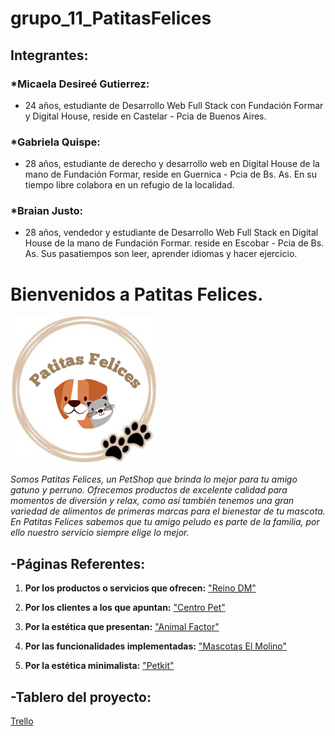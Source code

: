 # grupo_11_PatitasFelices

## Integrantes:

### *Micaela Desireé Gutierrez:

- 24 años, estudiante de Desarrollo Web Full Stack con Fundación Formar y Digital House, reside en Castelar - Pcia de Buenos Aires.

### *Gabriela Quispe:

- 28 años, estudiante de derecho y desarrollo web en Digital House de la mano de Fundación Formar, reside en Guernica - Pcia de Bs. As. En su tiempo libre colabora en un refugio de la localidad.

### *Braian Justo:

- 28 años, vendedor y estudiante de Desarrollo Web Full Stack en Digital House de la mano de Fundación Formar. reside en Escobar - Pcia de Bs. As. Sus pasatiempos son leer, aprender idiomas y hacer ejercicio.

# Bienvenidos a Patitas Felices.

![LogoDePatitasFelices][img]

[img]: /design/Logo.png "Logo"

*Somos Patitas Felices, un PetShop que brinda lo mejor para tu amigo gatuno y perruno. Ofrecemos productos de excelente calidad para momentos de diversión y relax, como así también tenemos una gran variedad de alimentos de primeras marcas para el bienestar de tu mascota.*
*En Patitas Felices sabemos que tu amigo peludo es parte de la familia, por ello nuestro servicio siempre elige lo mejor.*

## -Páginas Referentes:

1. **Por los productos o servicios que ofrecen:** ["Reino DM"][página]

2. **Por los clientes a los que apuntan:** ["Centro Pet"][página1]

3. **Por la estética que presentan:** ["Animal Factor"][página2]

4. **Por las funcionalidades implementadas:** ["Mascotas El Molino"][página3]

5. **Por la estética minimalista:** ["Petkit"][página4]

[página]: https://www.reinodm.com.ar/
[página1]: https://centropet.com/
[página2]: https://www.animal-factor.com/
[página3]: https://mascotaselmolino.com.ar/
[página4]: https://www.petkit.com/

## -Tablero del proyecto:

[Trello][página5]

[página5]: https://trello.com/b/DegJ1bFJ/c11-patitas-felices